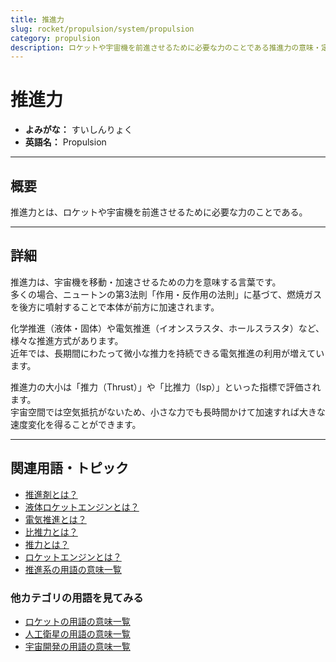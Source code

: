```yaml
---
title: 推進力
slug: rocket/propulsion/system/propulsion
category: propulsion
description: ロケットや宇宙機を前進させるために必要な力のことである推進力の意味・定義・内容について解説します。  
---
```


# 推進力

- **よみがな：** すいしんりょく  
- **英語名：** Propulsion  

---

## 概要

推進力とは、ロケットや宇宙機を前進させるために必要な力のことである。  

---

## 詳細

推進力は、宇宙機を移動・加速させるための力を意味する言葉です。  
多くの場合、ニュートンの第3法則「作用・反作用の法則」に基づて、燃焼ガスを後方に噴射することで本体が前方に加速されます。  

化学推進（液体・固体）や電気推進（イオンスラスタ、ホールスラスタ）など、様々な推進方式があります。  
近年では、長期間にわたって微小な推力を持続できる電気推進の利用が増えています。  

推進力の大小は「推力（Thrust）」や「比推力（Isp）」といった指標で評価されます。  
宇宙空間では空気抵抗がないため、小さな力でも長時間かけて加速すれば大きな速度変化を得ることができます。  

---

## 関連用語・トピック

- [推進剤とは？](rocket/propulsion/system/propellant)
- [液体ロケットエンジンとは？](rocket/propulsion/type/liquid-engine)
- [電気推進とは？](rocket/propulsion/type/electric-propulsion)
- [比推力とは？](rocket/propulsion/system/isp)
- [推力とは？](rocket/propulsion/system/thrust)
- [ロケットエンジンとは？](rocket/propulsion/rocket-engine)
- [推進系の用語の意味一覧](category/propulsion)

### 他カテゴリの用語を見てみる
- [ロケットの用語の意味一覧](category/rocket)
- [人工衛星の用語の意味一覧](category/satellite)
- [宇宙開発の用語の意味一覧](category/glossary)
